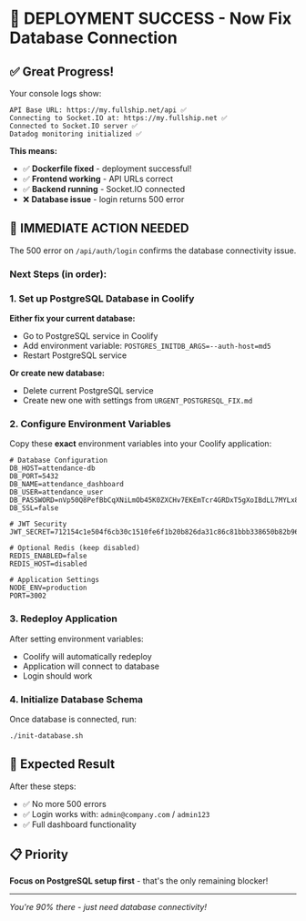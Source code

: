 # 🎉 DEPLOYMENT SUCCESS - Now Fix Database Connection

## ✅ Great Progress!

Your console logs show:
```
API Base URL: https://my.fullship.net/api ✅
Connecting to Socket.IO at: https://my.fullship.net ✅  
Connected to Socket.IO server ✅
Datadog monitoring initialized ✅
```

**This means:**
- ✅ **Dockerfile fixed** - deployment successful!
- ✅ **Frontend working** - API URLs correct
- ✅ **Backend running** - Socket.IO connected
- ❌ **Database issue** - login returns 500 error

## 🎯 IMMEDIATE ACTION NEEDED

The 500 error on `/api/auth/login` confirms the database connectivity issue. 

### Next Steps (in order):

### 1. **Set up PostgreSQL Database in Coolify**

**Either fix your current database:**
- Go to PostgreSQL service in Coolify
- Add environment variable: `POSTGRES_INITDB_ARGS=--auth-host=md5`
- Restart PostgreSQL service

**Or create new database:**
- Delete current PostgreSQL service
- Create new one with settings from `URGENT_POSTGRESQL_FIX.md`

### 2. **Configure Environment Variables**

Copy these **exact** environment variables into your Coolify application:

```env
# Database Configuration  
DB_HOST=attendance-db
DB_PORT=5432
DB_NAME=attendance_dashboard
DB_USER=attendance_user
DB_PASSWORD=nVp50Q8PefBbCqXNiLmOb45K0ZXCHv7EKEmTcr4GRDxT5gXoIBdLL7MYLx8PGP19
DB_SSL=false

# JWT Security
JWT_SECRET=712154c1e504f6cb30c1510fe6f1b20b826da31c86c81bbb338650b82b961580a4f69c3bf19ea3ec96dcc6fc8316daf585c6dad3054d88be3e528bf5ec547c72

# Optional Redis (keep disabled)
REDIS_ENABLED=false
REDIS_HOST=disabled

# Application Settings
NODE_ENV=production
PORT=3002
```

### 3. **Redeploy Application**

After setting environment variables:
- Coolify will automatically redeploy
- Application will connect to database
- Login should work

### 4. **Initialize Database Schema**

Once database is connected, run:
```bash
./init-database.sh
```

## 🚀 Expected Result

After these steps:
- ✅ No more 500 errors
- ✅ Login works with: `admin@company.com` / `admin123`
- ✅ Full dashboard functionality

## 📋 Priority

**Focus on PostgreSQL setup first** - that's the only remaining blocker!

---
*You're 90% there - just need database connectivity!*
